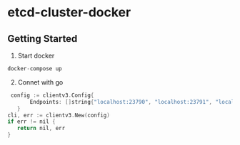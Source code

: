 # etcd-cluster-docker

## Getting Started

1. Start docker

``` c
docker-compose up
```

2. Connet with go
 ``` c
  config := clientv3.Config{
		Endpoints: []string{"localhost:23790", "localhost:23791", "localhost:23782"},
	}
cli, err := clientv3.New(config)
if err != nil {
	return nil, err
}
```
